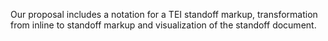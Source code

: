 Our proposal includes a notation for a TEI standoff markup, transformation from inline to standoff markup and visualization of the standoff document.
